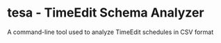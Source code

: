 # tesa - TimeEdit Schema Analyzer

A command-line tool used to analyze TimeEdit schedules in CSV format
